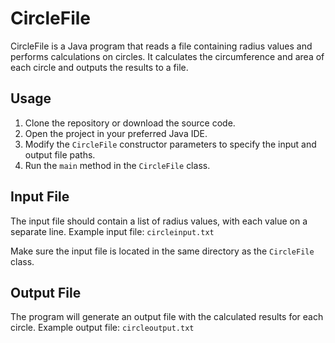 # CircleFile

CircleFile is a Java program that reads a file containing radius values and performs calculations on circles. It calculates the circumference and area of each circle and outputs the results to a file.

## Usage

1. Clone the repository or download the source code.
2. Open the project in your preferred Java IDE.
3. Modify the `CircleFile` constructor parameters to specify the input and output file paths.
4. Run the `main` method in the `CircleFile` class.

## Input File

The input file should contain a list of radius values, with each value on a separate line. Example input file: `circleinput.txt`


Make sure the input file is located in the same directory as the `CircleFile` class.

## Output File

The program will generate an output file with the calculated results for each circle. Example output file: `circleoutput.txt`

